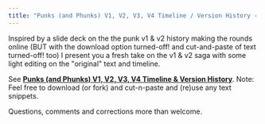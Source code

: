 ```yaml
---
title: "Punks (and Phunks) V1, V2, V3, V4 Timeline / Version History - First (Quick) Draft - Comments and Corrections Welcome"
---
```



Inspired by a slide deck on the the punk v1 & v2 history making the rounds online (BUT with the download option turned-off! and cut-and-paste of text turned-off! too)
I present you a fresh take on the v1 & v2 saga with some light editing on the "original" text and timeline.

<!-- more -->

 See [**Punks (and Phunks) V1, V2, V3, V4 Timeline & Version History**](https://github.com/cryptopunksnotdead/awesome-cryptopunks-bubble/blob/master/PUNKS_TIMELINE.md). Note: Feel free to download (or fork) and cut-n-paste and (re)use any text snippets.

 Questions, comments and corrections more than welcome.


